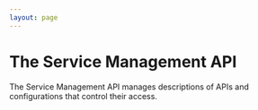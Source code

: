 ```yaml
---
layout: page
---
```

# The Service Management API

The Service Management API manages descriptions of APIs and configurations that control their access.